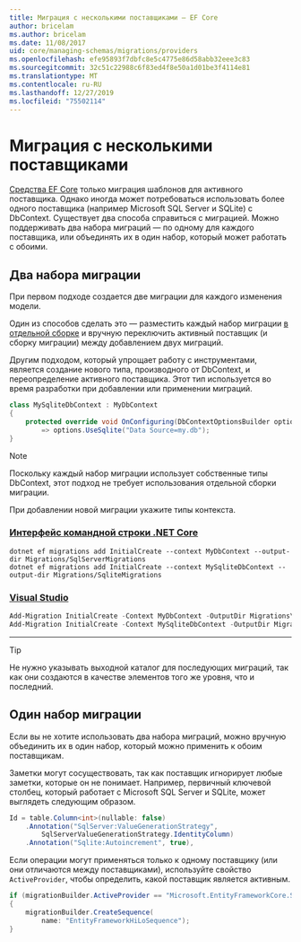 ```yaml
---
title: Миграция с несколькими поставщиками — EF Core
author: bricelam
ms.author: bricelam
ms.date: 11/08/2017
uid: core/managing-schemas/migrations/providers
ms.openlocfilehash: efe95893f7dbfc8e5c4775e86d58abb32eee3c83
ms.sourcegitcommit: 32c51c22988c6f83ed4f8e50a1d01be3f4114e81
ms.translationtype: MT
ms.contentlocale: ru-RU
ms.lasthandoff: 12/27/2019
ms.locfileid: "75502114"
---
```

# <a name="migrations-with-multiple-providers"></a>Миграция с несколькими поставщиками

[Средства EF Core][1] только миграция шаблонов для активного поставщика. Однако иногда может потребоваться использовать более одного поставщика (например Microsoft SQL Server и SQLite) с DbContext. Существует два способа справиться с миграцией. Можно поддерживать два набора миграций — по одному для каждого поставщика, или объединять их в один набор, который может работать с обоими.

## <a name="two-migration-sets"></a>Два набора миграции

При первом подходе создается две миграции для каждого изменения модели.

Один из способов сделать это — разместить каждый набор миграции [в отдельной сборке][2] и вручную переключить активный поставщик (и сборку миграции) между добавлением двух миграций.

Другим подходом, который упрощает работу с инструментами, является создание нового типа, производного от DbContext, и переопределение активного поставщика. Этот тип используется во время разработки при добавлении или применении миграций.

``` csharp
class MySqliteDbContext : MyDbContext
{
    protected override void OnConfiguring(DbContextOptionsBuilder options)
        => options.UseSqlite("Data Source=my.db");
}
```

> [!NOTE]
> Поскольку каждый набор миграции использует собственные типы DbContext, этот подход не требует использования отдельной сборки миграции.

При добавлении новой миграции укажите типы контекста.

### <a name="net-core-clitabdotnet-core-cli"></a>[Интерфейс командной строки .NET Core](#tab/dotnet-core-cli)

```dotnetcli
dotnet ef migrations add InitialCreate --context MyDbContext --output-dir Migrations/SqlServerMigrations
dotnet ef migrations add InitialCreate --context MySqliteDbContext --output-dir Migrations/SqliteMigrations
```

### <a name="visual-studiotabvs"></a>[Visual Studio](#tab/vs)

``` powershell
Add-Migration InitialCreate -Context MyDbContext -OutputDir Migrations\SqlServerMigrations
Add-Migration InitialCreate -Context MySqliteDbContext -OutputDir Migrations\SqliteMigrations
```

***

> [!TIP]
> Не нужно указывать выходной каталог для последующих миграций, так как они создаются в качестве элементов того же уровня, что и последний.

## <a name="one-migration-set"></a>Один набор миграции

Если вы не хотите использовать два набора миграций, можно вручную объединить их в один набор, который можно применить к обоим поставщикам.

Заметки могут сосуществовать, так как поставщик игнорирует любые заметки, которые он не понимает. Например, первичный ключевой столбец, который работает с Microsoft SQL Server и SQLite, может выглядеть следующим образом.

``` csharp
Id = table.Column<int>(nullable: false)
    .Annotation("SqlServer:ValueGenerationStrategy",
        SqlServerValueGenerationStrategy.IdentityColumn)
    .Annotation("Sqlite:Autoincrement", true),
```

Если операции могут применяться только к одному поставщику (или они отличаются между поставщиками), используйте свойство `ActiveProvider`, чтобы определить, какой поставщик является активным.

``` csharp
if (migrationBuilder.ActiveProvider == "Microsoft.EntityFrameworkCore.SqlServer")
{
    migrationBuilder.CreateSequence(
        name: "EntityFrameworkHiLoSequence");
}
```

  [1]: ../../miscellaneous/cli/index.md
  [2]: projects.md
